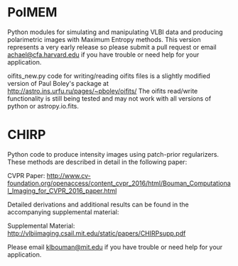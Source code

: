 PolMEM
============

Python modules for simulating and manipulating VLBI data and producing polarimetric images with Maximum Entropy methods. This version represents a very early release so please submit a pull request or email achael@cfa.harvard.edu if you have trouble or
need help for your application.

oifits_new.py code for writing/reading oifits files is a slightly modified version of Paul Boley's package at http://astro.ins.urfu.ru/pages/~pboley/oifits/ The oifits read/write functionality is still being tested and may not work with all versions of python or astropy.io.fits.

CHIRP
============

Python code to produce intensity images using patch-prior regularizers. These methods are described in detail in the following paper: 

CVPR Paper: http://www.cv-foundation.org/openaccess/content_cvpr_2016/html/Bouman_Computational_Imaging_for_CVPR_2016_paper.html

Detailed derivations and additional results can be found in the accompanying supplemental material:

Supplemental Material: http://vlbiimaging.csail.mit.edu/static/papers/CHIRPsupp.pdf

Please email klbouman@mit.edu if you have trouble or need help for your application.

